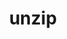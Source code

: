 ---
title: "unzip"
layout: cache
categories: [package, develop]
meta: {"compilers": ["apple-clang@16.0.0", "gcc@10.2.1", "gcc@10.5.0", "gcc@11.1.0", "gcc@11.4.0", "gcc@13.2.0", "gcc@13.3.0", "gcc@7.3.1", "gcc@7.5.0", "gcc@9.4.0", "intel-oneapi-compilers@2025.1.0"], "num_specs": 27, "num_specs_by_stack": {"aws-isc": 1, "aws-isc-aarch64": 1, "developer-tools": 1, "developer-tools-aarch64-linux-gnu": 2, "developer-tools-manylinux2014": 1, "developer-tools-x86_64_v3-linux-gnu": 2, "e4s": 2, "e4s-neoverse-v2": 2, "e4s-neoverse_v1": 1, "e4s-oneapi": 2, "e4s-power": 1, "e4s-rocm-external": 2, "gpu-tests": 3, "hep": 2, "ml-darwin-aarch64-mps": 2, "ml-linux-aarch64-cpu": 2, "ml-linux-aarch64-cuda": 2, "ml-linux-x86_64-cpu": 2, "ml-linux-x86_64-cuda": 2, "ml-linux-x86_64-rocm": 2, "radiuss": 2, "root": 27, "tutorial": 2}, "oss": ["amzn2", "centos7", "rhel8", "sequoia", "ubuntu18.04", "ubuntu20.04", "ubuntu22.04", "ubuntu24.04"], "platforms": ["darwin", "linux"], "stacks": ["aws-isc", "aws-isc-aarch64", "developer-tools", "developer-tools-aarch64-linux-gnu", "developer-tools-manylinux2014", "developer-tools-x86_64_v3-linux-gnu", "e4s", "e4s-neoverse-v2", "e4s-neoverse_v1", "e4s-oneapi", "e4s-power", "e4s-rocm-external", "gpu-tests", "hep", "ml-darwin-aarch64-mps", "ml-linux-aarch64-cpu", "ml-linux-aarch64-cuda", "ml-linux-x86_64-cpu", "ml-linux-x86_64-cuda", "ml-linux-x86_64-rocm", "radiuss", "root", "tutorial"], "targets": ["aarch64", "neoverse_v1", "neoverse_v2", "ppc64le", "x86_64_v3"], "versions": ["6.0"]}
spec_details: [{"compiler": "gcc@7.3.1", "hash": "35pstq3pdis45sxc6hco6mehsj5wz6nv", "os": "amzn2", "platform": "linux", "size": "-", "stacks": ["aws-isc-aarch64", "root"], "target": "aarch64", "variants": ["build_system=makefile", "patches:=881d2ed,f6f6236"], "versions": ["6.0"]}, {"compiler": "gcc@13.2.0", "hash": "3qcerigsxmdj5f4kzmltbvhmvqmgxxev", "os": "ubuntu24.04", "platform": "linux", "size": "-", "stacks": ["ml-linux-aarch64-cpu", "ml-linux-aarch64-cuda", "root"], "target": "aarch64", "variants": ["build_system=makefile", "patches:=881d2ed,f6f6236"], "versions": ["6.0"]}, {"compiler": "gcc@10.2.1", "hash": "3zlz6irhfuunealopmvu54qbtouqmo7g", "os": "centos7", "platform": "linux", "size": "-", "stacks": ["developer-tools-manylinux2014", "root"], "target": "x86_64_v3", "variants": ["build_system=makefile", "patches:=881d2ed,f6f6236"], "versions": ["6.0"]}, {"compiler": "gcc@13.2.0", "hash": "6bdyfmtyhn3tmsjwpyafcu7zogzqtogc", "os": "ubuntu24.04", "platform": "linux", "size": "-", "stacks": ["ml-linux-x86_64-cpu", "ml-linux-x86_64-cuda", "ml-linux-x86_64-rocm", "root"], "target": "x86_64_v3", "variants": ["build_system=makefile", "patches:=881d2ed,f6f6236"], "versions": ["6.0"]}, {"compiler": "gcc@10.5.0", "hash": "6cp22jbxsqu5rypqyssbgcrtk7u2xmwe", "os": "centos7", "platform": "linux", "size": "-", "stacks": ["developer-tools-x86_64_v3-linux-gnu", "root"], "target": "x86_64_v3", "variants": ["build_system=makefile", "patches:=881d2ed,f6f6236"], "versions": ["6.0"]}, {"compiler": "apple-clang@16.0.0", "hash": "7tqw6y3dscpdisomzt47mh2zaebndpi5", "os": "sequoia", "platform": "darwin", "size": "-", "stacks": ["ml-darwin-aarch64-mps", "root"], "target": "aarch64", "variants": ["build_system=makefile", "patches:=881d2ed,f6f6236"], "versions": ["6.0"]}, {"compiler": "gcc@11.4.0", "hash": "bs7mgmg4onpso6ouvp7v6347jtnesosx", "os": "ubuntu22.04", "platform": "linux", "size": "-", "stacks": ["e4s-neoverse-v2", "root"], "target": "neoverse_v2", "variants": ["build_system=makefile", "patches:=881d2ed,f6f6236"], "versions": ["6.0"]}, {"compiler": "gcc@13.3.0", "hash": "cpnl3lgwafkge45v5h4ommnaqxz2powc", "os": "rhel8", "platform": "linux", "size": "-", "stacks": ["developer-tools-aarch64-linux-gnu", "root"], "target": "aarch64", "variants": ["build_system=makefile", "patches:=881d2ed,f6f6236"], "versions": ["6.0"]}, {"compiler": "gcc@11.1.0", "hash": "eah4dc5ocaalaj7phns66n2xox6erpqu", "os": "ubuntu20.04", "platform": "linux", "size": "-", "stacks": ["gpu-tests", "root"], "target": "x86_64_v3", "variants": ["build_system=makefile"], "versions": ["6.0"]}, {"compiler": "apple-clang@16.0.0", "hash": "emomuqjnn42havcnp42ronh7r72h5d3h", "os": "sequoia", "platform": "darwin", "size": "-", "stacks": ["ml-darwin-aarch64-mps", "root"], "target": "aarch64", "variants": ["build_system=makefile", "patches:=881d2ed,f6f6236"], "versions": ["6.0"]}, {"compiler": "gcc@9.4.0", "hash": "jivdkmutc2hpufjr5ikgkiegf3nd2kuh", "os": "ubuntu20.04", "platform": "linux", "size": "-", "stacks": ["e4s-power", "root"], "target": "ppc64le", "variants": ["build_system=makefile", "patches:=881d2ed,f6f6236"], "versions": ["6.0"]}, {"compiler": "gcc@10.5.0", "hash": "kavjetiqzu4grjk4nc27w4z2jqxhj5a3", "os": "centos7", "platform": "linux", "size": "-", "stacks": ["developer-tools-x86_64_v3-linux-gnu", "root"], "target": "x86_64_v3", "variants": ["build_system=makefile", "patches:=881d2ed,f6f6236"], "versions": ["6.0"]}, {"compiler": "gcc@13.2.0", "hash": "lnmxtbzq2zxew5epwptcalxbdfzuh5nw", "os": "ubuntu24.04", "platform": "linux", "size": "-", "stacks": ["ml-linux-aarch64-cpu", "ml-linux-aarch64-cuda", "root"], "target": "aarch64", "variants": ["build_system=makefile", "patches:=881d2ed,f6f6236"], "versions": ["6.0"]}, {"compiler": "gcc@11.4.0", "hash": "nmf6gztqu5cjuorngpg5eocgwyyy74qo", "os": "ubuntu22.04", "platform": "linux", "size": "-", "stacks": ["e4s", "e4s-rocm-external", "hep", "root", "tutorial"], "target": "x86_64_v3", "variants": ["build_system=makefile", "patches:=881d2ed,f6f6236"], "versions": ["6.0"]}, {"compiler": "gcc@11.1.0", "hash": "nqj22qlwluik2c5s5ldm524ac74dqv3n", "os": "ubuntu20.04", "platform": "linux", "size": "-", "stacks": ["gpu-tests", "root"], "target": "x86_64_v3", "variants": ["build_system=makefile"], "versions": ["6.0"]}, {"compiler": "intel-oneapi-compilers@2025.1.0", "hash": "pes5t67346kud27a2daflixa52zv5lbm", "os": "ubuntu22.04", "platform": "linux", "size": "-", "stacks": ["e4s-oneapi", "root"], "target": "x86_64_v3", "variants": ["build_system=makefile", "patches:=881d2ed,f6f6236"], "versions": ["6.0"]}, {"compiler": "gcc@7.5.0", "hash": "pfywc5gcvficr6hd6dwow5utkabiq553", "os": "ubuntu18.04", "platform": "linux", "size": "-", "stacks": ["developer-tools", "root"], "target": "x86_64_v3", "variants": ["build_system=makefile", "patches:=f6f6236"], "versions": ["6.0"]}, {"compiler": "gcc@11.4.0", "hash": "pjifwv6ffxkqx7j7py3izqsueinqh4ao", "os": "ubuntu22.04", "platform": "linux", "size": "-", "stacks": ["e4s", "e4s-rocm-external", "hep", "root", "tutorial"], "target": "x86_64_v3", "variants": ["build_system=makefile", "patches:=881d2ed,f6f6236"], "versions": ["6.0"]}, {"compiler": "gcc@13.3.0", "hash": "qggn5pcu4splt7ojbu4tbpzragehiuxr", "os": "rhel8", "platform": "linux", "size": "-", "stacks": ["developer-tools-aarch64-linux-gnu", "root"], "target": "aarch64", "variants": ["build_system=makefile", "patches:=881d2ed,f6f6236"], "versions": ["6.0"]}, {"compiler": "gcc@7.3.1", "hash": "rviokesyyb3slwmftnucm4ianorlmrpn", "os": "amzn2", "platform": "linux", "size": "-", "stacks": ["aws-isc", "root"], "target": "x86_64_v3", "variants": ["build_system=makefile", "patches:=881d2ed,f6f6236"], "versions": ["6.0"]}, {"compiler": "gcc@11.4.0", "hash": "vewwwmplv3efrqpnptk7oho2nzpikfs4", "os": "ubuntu22.04", "platform": "linux", "size": "-", "stacks": ["e4s-neoverse_v1", "root"], "target": "neoverse_v1", "variants": ["build_system=makefile", "patches:=881d2ed,f6f6236"], "versions": ["6.0"]}, {"compiler": "gcc@11.4.0", "hash": "vyrz5cy5qt5wy7sfcna2xduk6azqzs3t", "os": "ubuntu22.04", "platform": "linux", "size": "-", "stacks": ["e4s-neoverse-v2", "root"], "target": "neoverse_v2", "variants": ["build_system=makefile", "patches:=881d2ed,f6f6236"], "versions": ["6.0"]}, {"compiler": "gcc@7.5.0", "hash": "wbfnx4pe7ci3ipyvfe5jpcpkcwtpignm", "os": "ubuntu18.04", "platform": "linux", "size": "-", "stacks": ["radiuss", "root"], "target": "x86_64_v3", "variants": ["build_system=makefile", "patches:=881d2ed,f6f6236"], "versions": ["6.0"]}, {"compiler": "gcc@11.1.0", "hash": "yqvtji5xrypptvettqxsfjqoy43ffpol", "os": "ubuntu20.04", "platform": "linux", "size": "-", "stacks": ["gpu-tests", "root"], "target": "x86_64_v3", "variants": ["build_system=makefile"], "versions": ["6.0"]}, {"compiler": "intel-oneapi-compilers@2025.1.0", "hash": "z7tog36p7ojpohl3cyyf2pw3hgzfjaeq", "os": "ubuntu22.04", "platform": "linux", "size": "-", "stacks": ["e4s-oneapi", "root"], "target": "x86_64_v3", "variants": ["build_system=makefile", "patches:=881d2ed,f6f6236"], "versions": ["6.0"]}, {"compiler": "gcc@13.2.0", "hash": "zoh2oud4sj43ce5hogoqtrv6jo5oaqyd", "os": "ubuntu24.04", "platform": "linux", "size": "-", "stacks": ["ml-linux-x86_64-cpu", "ml-linux-x86_64-cuda", "ml-linux-x86_64-rocm", "root"], "target": "x86_64_v3", "variants": ["build_system=makefile", "patches:=881d2ed,f6f6236"], "versions": ["6.0"]}, {"compiler": "gcc@7.5.0", "hash": "zuah46d6jmjmfbwj4bhvvjxiir3cfcs4", "os": "ubuntu18.04", "platform": "linux", "size": "-", "stacks": ["radiuss", "root"], "target": "x86_64_v3", "variants": ["build_system=makefile", "patches:=881d2ed,f6f6236"], "versions": ["6.0"]}]
---